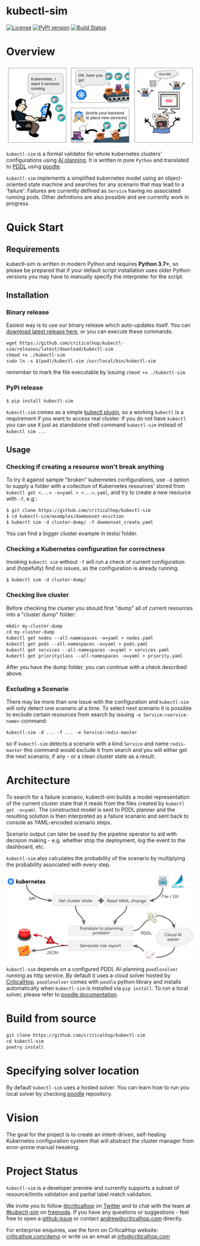 # kubectl-sim

[![License](https://img.shields.io/badge/License-Apache%202.0-blue.svg)](https://opensource.org/licenses/Apache-2.0) [![PyPI version](https://badge.fury.io/py/kubectl-sim.svg)](https://badge.fury.io/py/kubectl-sim) [![Build Status](https://travis-ci.org/criticalhop/kubectl-sim.svg?branch=master)](https://travis-ci.org/criticalhop/kubectl-sim)

# Overview

![kubernetes evicts](doc/img/kubernetes-evicts.png)

`kubectl-sim` is a formal validator for whole kubernetes clusters' configurations using [AI planning](https://en.wikipedia.org/wiki/Automated_planning_and_scheduling). It is written in pure `Python` and translated to [PDDL](https://en.wikipedia.org/wiki/Planning_Domain_Definition_Language) using [poodle](https://github.com/criticalhop/poodle).

`kubectl-sim` implements a simplified kubernetes model using an object-oriented state machine and searches for any scenario that may lead to a 'failure'. Failures are currently defined as `Service` having no associated running pods. Other definitions are also possible and are currently work in progress. 

# Quick Start

## Requirements

kubectl-sim is written in modern Python and requires **Python 3.7+**, so please be prepared that if your default script installation  uses older Python versions you may have to manually specify the interpreter for the script.

## Installation

### Binary release

Easiest way is to use our binary release which auto-updates itself. You can [download latest release here](https://github.com/criticalhop/kubectl-sim/releases/latest/download/kubectl-sim), or you can execute these commands:

```shell
wget https://github.com/criticalhop/kubectl-sim/releases/latest/download/kubectl-sim 
chmod +x ./kubectl-sim
sudo ln -s $(pwd)/kubectl-sim /usr/local/bin/kubectl-sim
```

remember to mark the file executable by issuing `chmod +x ./kubectl-sim`
    
### PyPi release

    $ pip install kubectl-sim

`kubectl-sim` comes as a simple [kubectl plugin](https://kubernetes.io/docs/tasks/extend-kubectl/kubectl-plugins/), so a working `kubectl` is a requirement if you want to access real cluster. If you do not have `kubectl` you can use it just as standalone shell command `kubectl-sim` instead of `kubectl sim ...`

## Usage

### Checking if creating a resource won't break anything

To try it against sample "broken" kubernetes configurations, use `-d` option to supply a folder with a collection of Kubernetes resources' stored from `kubectl get <...> -o=yaml > <...>.yaml`, and try to create a new resource with `-f`, e.g.:

    $ git clone https://github.com/criticalhop/kubectl-sim
    $ cd kubectl-sim/examples/daemonset-eviction
    $ kubectl sim -d cluster-dump/ -f daemonset_create.yaml
    
You can find a bigger cluster example in tests/ folder.
    
### Checking a Kubernetes configuration for correctness

Invoking `kubectl sim` without `-f` will run a check of current configuration and (hopefully) find no issues, as the configuration is already running. 

    $ kubectl sim -d cluster-dump/

### Checking live cluster

Before checking the cluster you should first "dump" all of current resources into a "cluster dump" folder:

```shell
mkdir my-cluster-dump
cd my-cluster-dump
kubectl get nodes --all-namespaces -o=yaml > nodes.yaml
kubectl get pods --all-namespaces -o=yaml > pods.yaml
kubectl get services --all-namespaces -o=yaml > services.yaml
kubectl get priorityclass --all-namespaces -o=yaml > priority.yaml
```

After you have the dump folder, you can continue with a check described above.

### Excluding a Scenario

There may be more than one issue with the configuration and `kubectl-sim` will only detect one scenario at a time. To select next scenario it is possible to exclude certain resources from search by issuing `-e Service:<service-name>` command:

```shell
kubectl-sim -d ... -f ... -e Service:redis-master
```

so if `kubectl-sim` detects a scenario with a kind `Service` and name `redis-master` this command would exclude it from search and you will either get the next scenario, if any - or a clean cluster state as a result.

# Architecture

To search for a failure scenario, kubectl-sim builds a model representation of the current cluster state that it reads from the files created by `kubectl get -o=yaml`. The constructed model is sent to PDDL planner and the resulting solution is then interpreted as a failure scenario and sent back to console as YAML-encoded scenario steps.

Scenario output can later be used by the pipeline operator to aid with decision making - e.g. whether stop the deployment, log the event to the dashboard, etc.

`kubectl-sim` also calculates the probability of the scenario by multiplying the probability associated with every step.

![kubectl-sim architecture](doc/img/architecture.png)

`kubectl-sim` depends on a configured PDDL AI-planning `poodlesolver` running as http service. By default it uses a cloud solver hosted by [CriticalHop](https://www.criticalhop.com/). `poodlesolver` comes with `poodle` python library and installs automatically when `kubectl-sim` is installed via `pip install`. To run a local solver, please refer to [poodle documentation](https://github.com/criticalhop/poodle). 

# Build from source

```shell
git clone https://github.com/criticalhop/kubectl-sim
cd kubectl-sim
poetry install
```

# Specifying solver location

By default `kubectl-sim` uses a hosted solver. You can learn how to run you local solver by checking [poodle](https://github.com/criticalhop/poodle) repository.

# Vision

The goal for the project is to create an intent-driven, self-healing Kubernetes configuration system that will abstract the cluster manager from error-prone manual tweaking.

# Project Status

`kubectl-sim` is a developer preview and currently supports a subset of resource/limits validation and partial label match validation.

We invite you to follow [@criticalhop](https://twitter.com/criticalhop) on [Twitter](https://twitter.com/criticalhop) and to chat with the team at [#kubectl-sim](https://tinyurl.com/y5s98dw6) on [freenode](https://freenode.net/). If you have any questions or suggestions - feel free to open a [github issue](https://github.com/criticalhop/kubectl-sim/issues) or contact andrew@criticalhop.com directly.

For enterprise enquiries, use the form on CriticalHop website: [criticalhop.com/demo](https://www.criticalhop.com/demo) or write us an email at info@criticalhop.com
